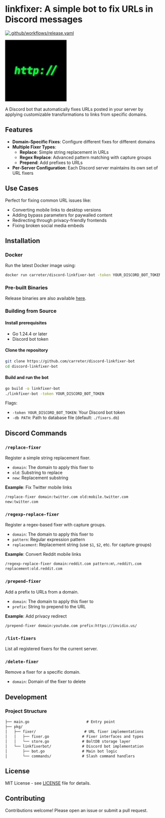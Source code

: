 # linkfixer: A simple bot to fix URLs in Discord messages
[![.github/workflows/release.yaml](https://github.com/carreter/discord-linkfixer-bot/actions/workflows/release.yaml/badge.svg)](https://github.com/carreter/discord-linkfixer-bot/actions/workflows/release.yaml)

<img src="assets/pfp.png" alt="bot logo" width="200"/>

A Discord bot that automatically fixes URLs posted in your server by applying customizable transformations to links from specific domains.

## Features
- **Domain-Specific Fixes**: Configure different fixes for different domains
- **Multiple Fixer Types**:
  - **Replace**: Simple string replacement in URLs
  - **Regex Replace**: Advanced pattern matching with capture groups
  - **Prepend**: Add prefixes to URLs
- **Per-Server Configuration**: Each Discord server maintains its own set of URL fixers

## Use Cases

Perfect for fixing common URL issues like:
- Converting mobile links to desktop versions
- Adding bypass parameters for paywalled content
- Redirecting through privacy-friendly frontends
- Fixing broken social media embeds

## Installation

### Docker
Run the latest Docker image using:
```bash
docker run carreter/discord-linkfixer-bot -token YOUR_DISCORD_BOT_TOKEN
```

### Pre-built Binaries
Release binaries are also available [here](https://github.com/carreter/discord-linkfixer-bot/releases).

### Building from Source

#### Install prerequisites
- Go 1.24.4 or later
- Discord bot token

#### Clone the repository

```bash
git clone https://github.com/carreter/discord-linkfixer-bot
cd discord-linkfixer-bot
```

#### Build and run the bot

```bash
go build -o linkfixer-bot
./linkfixer-bot -token YOUR_DISCORD_BOT_TOKEN
```

Flags:
- `-token YOUR_DISCORD_BOT_TOKEN`: Your Discord bot token
- `-db PATH`: Path to database file (default: `./fixers.db`)

## Discord Commands

### `/replace-fixer`
Register a simple string replacement fixer.
- `domain`: The domain to apply this fixer to
- `old`: Substring to replace
- `new`: Replacement substring

**Example**: Fix Twitter mobile links
```
/replace-fixer domain:twitter.com old:mobile.twitter.com new:twitter.com
```

### `/regexp-replace-fixer`
Register a regex-based fixer with capture groups.
- `domain`: The domain to apply this fixer to
- `pattern`: Regular expression pattern
- `replacement`: Replacement string (use `$1`, `$2`, etc. for capture groups)

**Example**: Convert Reddit mobile links
```
/regexp-replace-fixer domain:reddit.com pattern:m\.reddit\.com replacement:old.reddit.com
```

### `/prepend-fixer`
Add a prefix to URLs from a domain.
- `domain`: The domain to apply this fixer to
- `prefix`: String to prepend to the URL

**Example**: Add privacy redirect
```
/prepend-fixer domain:youtube.com prefix:https://invidio.us/
```

### `/list-fixers`
List all registered fixers for the current server.

### `/delete-fixer`
Remove a fixer for a specific domain.
- `domain`: Domain of the fixer to delete

## Development

### Project Structure
```
├── main.go                          # Entry point
├── pkg/
│   ├── fixer/                      # URL fixer implementations
│   │   ├── fixer.go               # Fixer interfaces and types
│   │   └── store.go               # BoltDB storage layer
│   └── linkfixerbot/              # Discord bot implementation
│       ├── bot.go                 # Main bot logic
│       └── commands/              # Slash command handlers
```

## License

MIT License - see [LICENSE](LICENSE) file for details.

## Contributing

Contributions welcome! Please open an issue or submit a pull request.
